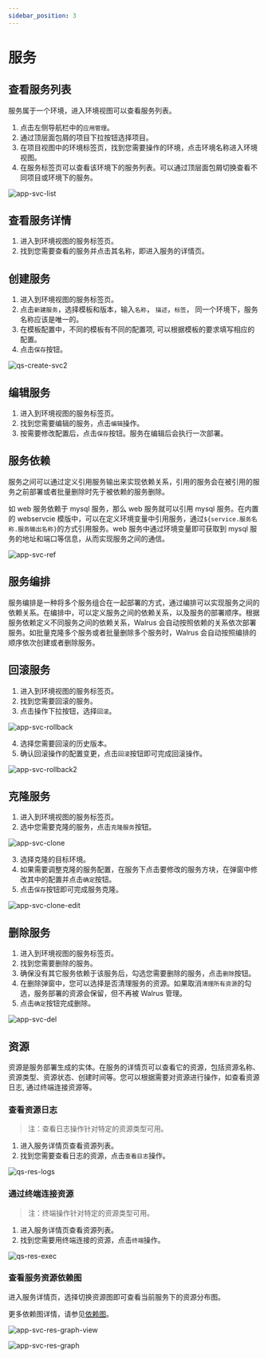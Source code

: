 ```yaml
---
sidebar_position: 3
---
```



# 服务

## 查看服务列表

服务属于一个环境，进入环境视图可以查看服务列表。

1. 点击左侧导航栏中的`应用管理`。
2. 通过顶层面包屑的项目下拉按钮选择项目。
3. 在项目视图中的环境标签页，找到您需要操作的环境，点击环境名称进入环境视图。
4. 在服务标签页可以查看该环境下的服务列表。可以通过顶层面包屑切换查看不同项目或环境下的服务。

![app-svc-list](/img/v0.3.0/application/service/app-svc-list.png)

## 查看服务详情

1. 进入到环境视图的服务标签页。
2. 找到您需要查看的服务并点击其名称，即进入服务的详情页。

## 创建服务

1. 进入到环境视图的服务标签页。
2. 点击`新建服务`，选择模板和版本，输入`名称`， `描述`，`标签`， 同一个环境下，服务名称应该是唯一的。
3. 在模板配置中，不同的模板有不同的配置项, 可以根据模板的要求填写相应的配置。
4. 点击`保存`按钮。

![qs-create-svc2](/img/v0.3.0/quickstart/qs-create-svc2.png)

## 编辑服务

1. 进入到环境视图的服务标签页。
2. 找到您需要编辑的服务，点击`编辑`操作。
3. 按需要修改配置后，点击`保存`按钮。服务在编辑后会执行一次部署。

## 服务依赖

服务之间可以通过定义引用服务输出来实现依赖关系，引用的服务会在被引用的服务之前部署或者批量删除时先于被依赖的服务删除。

如 web 服务依赖于 mysql 服务，那么 web 服务就可以引用 mysql 服务。在内置的 webservcie 模版中，可以在定义环境变量中引用服务，通过`${service.服务名称.服务输出名称}`的方式引用服务。web 服务中通过环境变量即可获取到 mysql 服务的地址和端口等信息，从而实现服务之间的通信。

![app-svc-ref](/img/v0.3.0/application/service/app-svc-ref.png)

## 服务编排

服务编排是一种将多个服务组合在一起部署的方式，通过编排可以实现服务之间的依赖关系。在编排中，可以定义服务之间的依赖关系，以及服务的部署顺序。根据服务依赖定义不同服务之间的依赖关系，Walrus 会自动按照依赖的关系依次部署服务。如批量克隆多个服务或者批量删除多个服务时，Walrus 会自动按照编排的顺序依次创建或者删除服务。

## 回滚服务

1. 进入到环境视图的服务标签页。
2. 找到您需要回滚的服务。
3. 点击操作下拉按钮，选择`回滚`。

![app-svc-rollback](/img/v0.3.0/application/service/app-svc-rollback.png)

4. 选择您需要回滚的历史版本。
5. 确认回滚操作的配置变更，点击`回滚`按钮即可完成回滚操作。

![app-svc-rollback2](/img/v0.3.0/application/service/app-svc-rollback2.png)

## 克隆服务

1. 进入到环境视图的服务标签页。
2. 选中您需要克隆的服务，点击`克隆服务`按钮。

![app-svc-clone](/img/v0.3.0/application/service/app-svc-clone.png)

3. 选择克隆的目标环境。
4. 如果需要调整克隆的服务配置，在服务下点击要修改的服务方块，在弹窗中修改其中的配置并点击`确定`按钮。
5. 点击`保存`按钮即可完成服务克隆。

![app-svc-clone-edit](/img/v0.3.0/application/service/app-svc-clone-edit.png)

## 删除服务

1. 进入到环境视图的服务标签页。
2. 找到您需要删除的服务。
3. 确保没有其它服务依赖于该服务后，勾选您需要删除的服务，点击`删除`按钮。
4. 在删除弹窗中，您可以选择是否清理服务的资源。如果取消`清理所有资源`的勾选，服务部署的资源会保留，但不再被 Walrus 管理。
5. 点击`确定`按钮完成删除。

![app-svc-del](/img/v0.3.0/application/service/app-svc-del.png)

## 资源

资源是服务部署生成的实体。在服务的详情页可以查看它的资源，包括资源名称、资源类型、资源状态、创建时间等。您可以根据需要对资源进行操作，如查看资源日志, 通过终端连接资源等。

### 查看资源日志

> 注：查看日志操作针对特定的资源类型可用。

1. 进入服务详情页查看资源列表。
2. 找到您需要查看日志的资源，点击`查看日志`操作。

![qs-res-logs](/img/v0.3.0/quickstart/qs-res-logs.png)

### 通过终端连接资源

> 注：终端操作针对特定的资源类型可用。

1. 进入服务详情页查看资源列表。
2. 找到您需要用终端连接的资源，点击`终端`操作。 

![qs-res-exec](/img/v0.3.0/quickstart/qs-res-exec.png)

### 查看服务资源依赖图

进入服务详情页，选择切换资源图即可查看当前服务下的资源分布图。

更多依赖图详情，请参见[依赖图](/application/graph)。

![app-svc-res-graph-view](/img/v0.3.0/application/service/app-svc-res-graph-view.png)

![app-svc-res-graph](/img/v0.3.0/application/service/app-svc-res-graph.png)